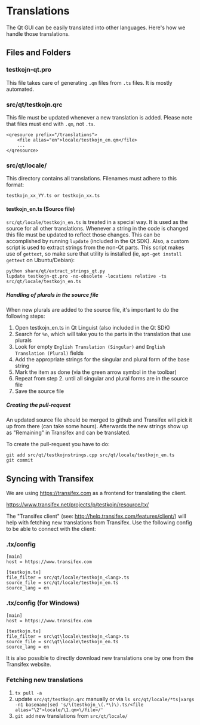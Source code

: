 Translations
============

The Qt GUI can be easily translated into other languages. Here's how we
handle those translations.

Files and Folders
-----------------

### testkojn-qt.pro

This file takes care of generating `.qm` files from `.ts` files. It is mostly
automated.

### src/qt/testkojn.qrc

This file must be updated whenever a new translation is added. Please note that
files must end with `.qm`, not `.ts`.

    <qresource prefix="/translations">
        <file alias="en">locale/testkojn_en.qm</file>
        ...
    </qresource>

### src/qt/locale/

This directory contains all translations. Filenames must adhere to this format:

    testkojn_xx_YY.ts or testkojn_xx.ts

#### testkojn_en.ts (Source file)

`src/qt/locale/testkojn_en.ts` is treated in a special way. It is used as the
source for all other translations. Whenever a string in the code is changed
this file must be updated to reflect those changes. This can be accomplished
by running `lupdate` (included in the Qt SDK). Also, a custom script is used
to extract strings from the non-Qt parts. This script makes use of `gettext`,
so make sure that utility is installed (ie, `apt-get install gettext` on 
Ubuntu/Debian):

    python share/qt/extract_strings_qt.py
    lupdate testkojn-qt.pro -no-obsolete -locations relative -ts src/qt/locale/testkojn_en.ts
    
##### Handling of plurals in the source file

When new plurals are added to the source file, it's important to do the following steps:

1. Open testkojn_en.ts in Qt Linguist (also included in the Qt SDK)
2. Search for `%n`, which will take you to the parts in the translation that use plurals
3. Look for empty `English Translation (Singular)` and `English Translation (Plural)` fields
4. Add the appropriate strings for the singular and plural form of the base string
5. Mark the item as done (via the green arrow symbol in the toolbar)
6. Repeat from step 2. until all singular and plural forms are in the source file
7. Save the source file

##### Creating the pull-request

An updated source file should be merged to github and Transifex will pick it
up from there (can take some hours). Afterwards the new strings show up as "Remaining"
in Transifex and can be translated.

To create the pull-request you have to do:

    git add src/qt/testkojnstrings.cpp src/qt/locale/testkojn_en.ts
    git commit

Syncing with Transifex
----------------------

We are using https://transifex.com as a frontend for translating the client.

https://www.transifex.net/projects/p/testkojn/resource/tx/

The "Transifex client" (see: http://help.transifex.com/features/client/)
will help with fetching new translations from Transifex. Use the following
config to be able to connect with the client:

### .tx/config

    [main]
    host = https://www.transifex.com

    [testkojn.tx]
    file_filter = src/qt/locale/testkojn_<lang>.ts
    source_file = src/qt/locale/testkojn_en.ts
    source_lang = en
    
### .tx/config (for Windows)

    [main]
    host = https://www.transifex.com

    [testkojn.tx]
    file_filter = src\qt\locale\testkojn_<lang>.ts
    source_file = src\qt\locale\testkojn_en.ts
    source_lang = en

It is also possible to directly download new translations one by one from the Transifex website.

### Fetching new translations

1. `tx pull -a`
2. update `src/qt/testkojn.qrc` manually or via
   `ls src/qt/locale/*ts|xargs -n1 basename|sed 's/\(testkojn_\(.*\)\).ts/<file alias="\2">locale/\1.qm<\/file>/'`
3. `git add` new translations from `src/qt/locale/`
